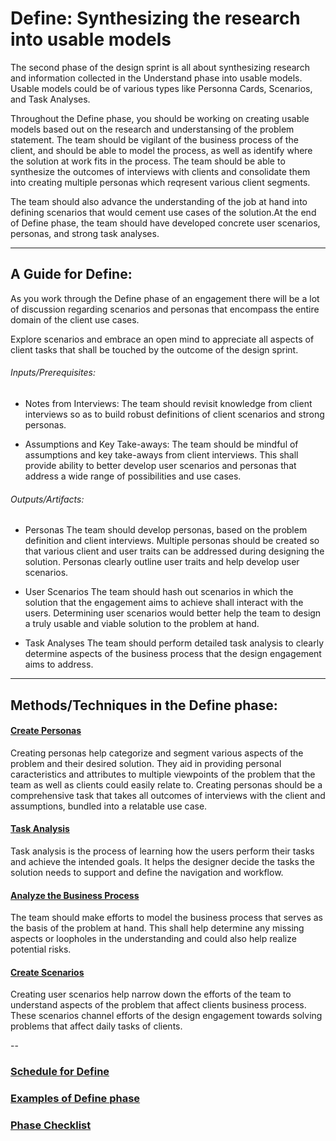 ﻿# Define: Synthesizing the research into usable models

The second phase of the design sprint is all about synthesizing research and information 
collected in the Understand phase into usable models. Usable models could be of various 
types like Personna Cards, Scenarios, and Task Analyses.

Throughout the Define phase, you should be working on creating usable models
based out on the research and understansing of the problem statement.
The team should be vigilant of the business process of the client, and should be able to 
model the process, as well as identify where the solution at work fits in the process.
The team should be able to synthesize the outcomes of interviews with clients and consolidate
them into creating multiple personas which reqresent various client segments.  

The team should also advance the understanding of the job at hand into defining scenarios
that would cement use cases of the solution.At the end of Define phase, the team should 
have developed concrete user scenarios, personas, and strong task analyses.

---

## A Guide for Define:

As you work through the Define phase of an engagement there will be a lot of
discussion regarding scenarios and personas that encompass the entire domain of the 
client use cases.

Explore scenarios and embrace an open mind to appreciate all aspects of client tasks that
shall be touched by the outcome of the design sprint.

###### Inputs/Prerequisites:

* Notes from Interviews: 
The team should revisit knowledge from client interviews so as to build robust definitions
of client scenarios and strong personas.
 
* Assumptions and Key Take-aways:
The team should be mindful of assumptions and key take-aways from client interviews. This
shall provide ability to better develop user scenarios and personas that address
a wide range of possibilities and use cases. 

###### Outputs/Artifacts:

* Personas
The team should develop personas, based on the problem definition and client interviews.
Multiple personas should be created so that various client and user traits can be addressed
during designing the solution. Personas clearly outline user traits and help develop 
user scenarios. 

* User Scenarios
The team should hash out scenarios in which the solution that the engagement aims to achieve 
shall interact with the users. Determining user scenarios would better help the team to design
a truly usable and viable solution to the problem at hand.  

* Task Analyses
The team should perform detailed task analysis to clearly determine aspects of 
the business process that the design engagement aims to address. 

---

## Methods/Techniques in the Define phase:

#### [Create Personas](../Exercises/personas.md)

Creating personas help categorize and segment various aspects of the problem and their 
desired solution. They aid in providing personal caracteristics and attributes to 
multiple viewpoints of the problem that the team as well as clients could easily relate to. 
Creating personas should be a comprehensive task that takes all outcomes of interviews
with the client and assumptions, bundled into a relatable use case.

#### [Task Analysis](../Exercises/task-analysis.md)
Task analysis is the process of learning how the users perform their tasks and achieve the intended goals. It helps the designer decide the tasks the solution needs to support and define the navigation and workflow. 

#### [Analyze the Business Process](../Exercises/analyze-process.md)
The team should make efforts to model the business process that serves as the basis of the 
problem at hand. This shall help determine any missing aspects or loopholes in the understanding 
and could also help realize potential risks.

#### [Create Scenarios](../Exercises/scenarios.md)
Creating user scenarios help narrow down the efforts of the team to understand aspects of 
the problem that affect clients business process. These scenarios channel efforts of the 
design engagement towards solving problems that affect daily tasks of clients.





--
### [Schedule for Define](SCHEDULE.md)
### [Examples of Define phase](EXAMPLES.md)
### [Phase Checklist](CHECKLIST.md)


